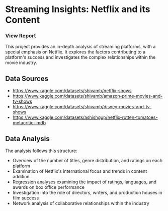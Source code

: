 # Streaming Insights: Netflix and its Content
### [View Report](https://soumen02.github.io/Data-Analysis-Netflix/)
This project provides an in-depth analysis of streaming platforms, with a special emphasis on Netflix. It explores the factors contributing to a platform's success and investigates the complex relationships within the movie industry.

## Data Sources
- https://www.kaggle.com/datasets/shivamb/netflix-shows
- https://www.kaggle.com/datasets/shivamb/amazon-prime-movies-and-tv-shows
- https://www.kaggle.com/datasets/shivamb/disney-movies-and-tv-shows
- https://www.kaggle.com/datasets/ashishgup/netflix-rotten-tomatoes-metacritic-imdb

## Data Analysis
The analysis follows this structure:

- Overview of the number of titles, genre distribution, and ratings on each platform
- Examination of Netflix's international focus and trends in content addition
- Regression analyses examining the impact of ratings, languages, and awards on box office performance
- Investigation into the role of directors, writers, and production houses in film success
- Network analysis of collaborative relationships within the industry

